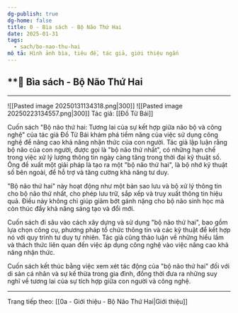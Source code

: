 ```yaml
---
dg-publish: true
dg-home: false
title: 0 - Bìa sách - Bộ Não Thứ Hai
date: 2025-01-31
tags:
  - sach/bo-nao-thu-hai
mô tả: Hình ảnh bìa, tiêu đề, tác giả, giới thiệu ngắn
---
```

## **📖 Bìa sách - Bộ Não Thứ Hai
---
![[Pasted image 20250131134318.png|300]]
![[Pasted image 20250223134557.png|300]]
Tác giả:  [[Đồ Tử Bái]]

Cuốn sách "Bộ não thứ hai: Tương lai của sự kết hợp giữa não bộ và công nghệ" của tác giả Đồ Tử Bái khám phá tiềm năng của việc sử dụng công nghệ để nâng cao khả năng nhận thức của con người. Tác giả lập luận rằng bộ não của con người, được gọi là "bộ não thứ nhất", có những hạn chế trong việc xử lý lượng thông tin ngày càng tăng trong thời đại kỹ thuật số. Ông đề xuất một giải pháp là tạo ra một "bộ não thứ hai", là bộ nhớ kỹ thuật số bên ngoài, để hỗ trợ và tăng cường khả năng tư duy.

"Bộ não thứ hai" này hoạt động như một bản sao lưu và bộ xử lý thông tin cho bộ não thứ nhất, cho phép lưu trữ, sắp xếp và truy xuất thông tin hiệu quả. Điều này không chỉ giúp giảm bớt gánh nặng cho bộ não sinh học mà còn thúc đẩy khả năng sáng tạo và đổi mới.

Cuốn sách đi sâu vào cách xây dựng và sử dụng "bộ não thứ hai", bao gồm lựa chọn công cụ, phương pháp tổ chức thông tin và các kỹ thuật để kết hợp nó với quy trình tư duy tự nhiên. Tác giả cũng thảo luận về những hiểu lầm và thách thức liên quan đến việc áp dụng công nghệ vào việc nâng cao khả năng nhận thức.

Cuốn sách kết thúc bằng việc xem xét tác động của "bộ não thứ hai" đối với di sản cá nhân và sự kế thừa trong gia đình, đồng thời đưa ra những suy nghĩ về tương lai của sự tích hợp giữa con người và công nghệ.


---
Trang tiếp theo: [[0a - Giới thiệu - Bộ Não Thứ Hai|Giới thiệu]]